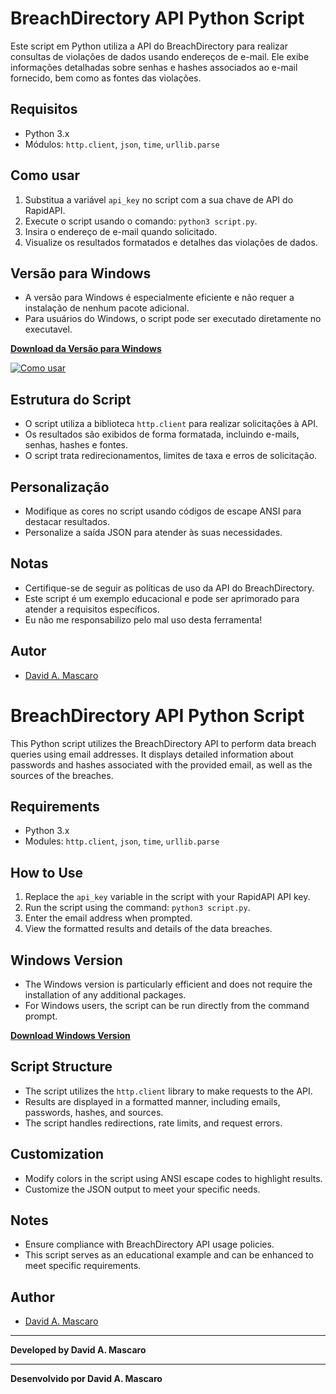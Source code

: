 # BreachDirectory API Python Script

Este script em Python utiliza a API do BreachDirectory para realizar consultas de violações de dados usando endereços de e-mail. Ele exibe informações detalhadas sobre senhas e hashes associados ao e-mail fornecido, bem como as fontes das violações.

## Requisitos

- Python 3.x
- Módulos: `http.client`, `json`, `time`, `urllib.parse`

## Como usar

1. Substitua a variável `api_key` no script com a sua chave de API do RapidAPI.
2. Execute o script usando o comando: `python3 script.py`.
3. Insira o endereço de e-mail quando solicitado.
4. Visualize os resultados formatados e detalhes das violações de dados.

## Versão para Windows

- A versão para Windows é especialmente eficiente e não requer a instalação de nenhum pacote adicional.
- Para usuários do Windows, o script pode ser executado diretamente no executavel.

**[Download da Versão para Windows](https://github.com/CyberPiratHacks/LucyLeaks/blob/main/LucyLeaks.rar)**

[![Como usar](https://img.youtube.com/vi/Mr3MZcSQbNE/maxresdefault.jpg)](https://youtu.be/Mr3MZcSQbNE)

## Estrutura do Script

- O script utiliza a biblioteca `http.client` para realizar solicitações à API.
- Os resultados são exibidos de forma formatada, incluindo e-mails, senhas, hashes e fontes.
- O script trata redirecionamentos, limites de taxa e erros de solicitação.

## Personalização

- Modifique as cores no script usando códigos de escape ANSI para destacar resultados.
- Personalize a saída JSON para atender às suas necessidades.

## Notas

- Certifique-se de seguir as políticas de uso da API do BreachDirectory.
- Este script é um exemplo educacional e pode ser aprimorado para atender a requisitos específicos.
- Eu não me responsabilizo pelo mal uso desta ferramenta!

## Autor

- [David A. Mascaro](https://github.com/seuusuario)

# BreachDirectory API Python Script

This Python script utilizes the BreachDirectory API to perform data breach queries using email addresses. It displays detailed information about passwords and hashes associated with the provided email, as well as the sources of the breaches.

## Requirements

- Python 3.x
- Modules: `http.client`, `json`, `time`, `urllib.parse`

## How to Use

1. Replace the `api_key` variable in the script with your RapidAPI API key.
2. Run the script using the command: `python3 script.py`.
3. Enter the email address when prompted.
4. View the formatted results and details of the data breaches.

## Windows Version

- The Windows version is particularly efficient and does not require the installation of any additional packages.
- For Windows users, the script can be run directly from the command prompt.

**[Download Windows Version](https://github.com/CyberPiratHacks/LucyLeaks/blob/main/LucyLeaks.rar)**

## Script Structure

- The script utilizes the `http.client` library to make requests to the API.
- Results are displayed in a formatted manner, including emails, passwords, hashes, and sources.
- The script handles redirections, rate limits, and request errors.

## Customization

- Modify colors in the script using ANSI escape codes to highlight results.
- Customize the JSON output to meet your specific needs.

## Notes

- Ensure compliance with BreachDirectory API usage policies.
- This script serves as an educational example and can be enhanced to meet specific requirements.

## Author

- [David A. Mascaro](https://github.com/yourusername)

---

**Developed by David A. Mascaro**

---

**Desenvolvido por David A. Mascaro**
